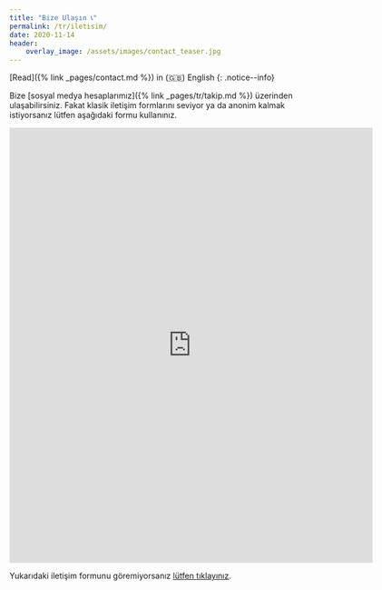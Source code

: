 ```yaml
---
title: "Bize Ulaşın 📞"
permalink: /tr/iletisim/
date: 2020-11-14
header:
    overlay_image: /assets/images/contact_teaser.jpg
---
```


[Read]({% link _pages/contact.md %}) in (🇬🇧) English
{: .notice--info}

Bize [sosyal medya hesaplarımız]({% link _pages/tr/takip.md %})
üzerinden ulaşabilirsiniz. Fakat klasik iletişim
formlarını seviyor ya da anonim kalmak istiyorsanız lütfen aşağıdaki formu
kullanınız.

<!-- markdownlint-capture -->
<!-- markdownlint-disable -->
<iframe src="https://docs.google.com/forms/d/e/1FAIpQLSd_kTNXARMCQ04OKYyGebY7mwNBFWfCFMVTXKsMyCgTkxOJdw/viewform?embedded=true" width="640" height="766" frameborder="0" marginheight="0" marginwidth="0">Yükleniyor…</iframe>
<!-- markdownlint-restore -->

Yukarıdaki iletişim formunu göremiyorsanız
[lütfen tıklayınız](https://forms.gle/1fGouemtW8D6ziyf9).
